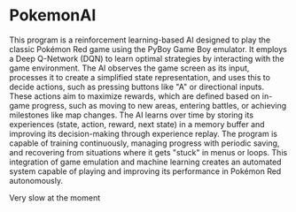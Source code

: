 # PokemonAI

This program is a reinforcement learning-based AI designed to play the classic Pokémon Red game using the PyBoy Game Boy emulator. It employs a Deep Q-Network (DQN) to learn optimal strategies by interacting with the game environment. The AI observes the game screen as its input, processes it to create a simplified state representation, and uses this to decide actions, such as pressing buttons like "A" or directional inputs. These actions aim to maximize rewards, which are defined based on in-game progress, such as moving to new areas, entering battles, or achieving milestones like map changes. The AI learns over time by storing its experiences (state, action, reward, next state) in a memory buffer and improving its decision-making through experience replay. The program is capable of training continuously, managing progress with periodic saving, and recovering from situations where it gets "stuck" in menus or loops. This integration of game emulation and machine learning creates an automated system capable of playing and improving its performance in Pokémon Red autonomously.

Very slow at the moment
